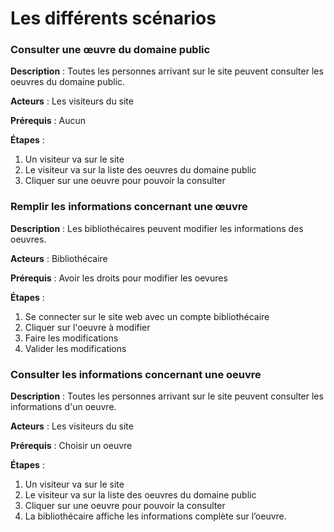# Les différents scénarios

### **Consulter une œuvre du domaine public** 

**Description** : Toutes les personnes arrivant sur le site peuvent consulter les oeuvres du domaine public.

**Acteurs** : Les visiteurs du site

**Prérequis** : Aucun

**Étapes** :

1.  Un visiteur va sur le site
2.  Le visiteur va sur la liste des oeuvres du domaine public
3.  Cliquer sur une oeuvre pour pouvoir la consulter 


### **Remplir les informations concernant une œuvre** 

**Description** : Les bibliothécaires peuvent modifier les informations des oeuvres.

**Acteurs** : Bibliothécaire

**Prérequis** : Avoir les droits pour modifier les oevures

**Étapes** :

1.   Se connecter sur le site web avec un compte bibliothécaire
2.   Cliquer sur l'oeuvre à modifier
3.   Faire les modifications
4.   Valider les modifications

### **Consulter les informations concernant une oeuvre** 

**Description** : Toutes les personnes arrivant sur le site peuvent consulter les informations d'un oeuvre.

**Acteurs** : Les visiteurs du site

**Prérequis** : Choisir un oeuvre

**Étapes** :

1.  Un visiteur va sur le site
2.  Le visiteur va sur la liste des oeuvres du domaine public
3.  Cliquer sur une oeuvre pour pouvoir la consulter
4.  La bibliothécaire affiche les informations complète sur l’oeuvre. 
